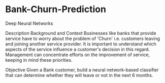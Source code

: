 # Bank-Churn-Prediction
Deep Neural Networks

Description
Background and Context
Businesses like banks that provide service have to worry about the problem of 'Churn' i.e. customers leaving and joining another service provider. It is important to understand which aspects of the service influence a customer's decision in this regard. Management can concentrate efforts on the improvement of service, keeping in mind these priorities.

Objective
Given a Bank customer, build a neural network-based classifier that can determine whether they will leave or not in the next 6 months.
